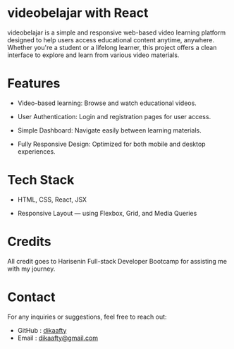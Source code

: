 # videobelajar with React

videobelajar is a simple and responsive web-based video learning platform designed to help users access educational content anytime, anywhere. Whether you're a student or a lifelong learner, this project offers a clean interface to explore and learn from various video materials.

# Features

- Video-based learning: Browse and watch educational videos.

- User Authentication: Login and registration pages for user access.

- Simple Dashboard: Navigate easily between learning materials.

- Fully Responsive Design: Optimized for both mobile and desktop experiences.

# Tech Stack

- HTML, CSS, React, JSX

- Responsive Layout — using Flexbox, Grid, and Media Queries

# Credits

All credit goes to Harisenin Full-stack Developer Bootcamp for assisting me with my journey.

# Contact

For any inquiries or suggestions, feel free to reach out:

- GitHub : [dikaafty](https://github.com/dikaafty)
- Email : dikaafty@gmail.com